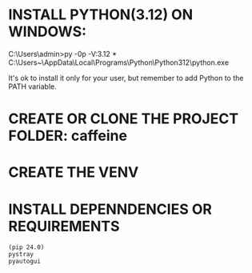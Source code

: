 # INSTALL PYTHON(3.12) ON WINDOWS:

C:\Users\admin>py -0p
 -V:3.12 *        C:\Users\~\AppData\Local\Programs\Python\Python312\python.exe
 
It's ok to install it only for your user, but remember to add Python to the PATH variable.


# CREATE OR CLONE THE PROJECT FOLDER: caffeine

# CREATE THE VENV

# INSTALL DEPENNDENCIES OR REQUIREMENTS
	(pip 24.0)
	pystray
	pyautogui
